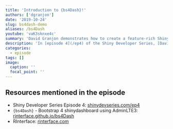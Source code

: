 ```yaml
---
title: 'Introduction to {bs4Dash}!'
authors: ['dgranjon']
date: '2019-10-24'
slug: bs4dash-demo
aliases: /bs4Dash
youtube: 'vaK3sknxe4c'
summary: 'David Granjon demonstrates how to create a feature-rich Shiny application with {bs4Dash}!'
description: 'In [episode 4](/ep4) of the Shiny Developer Series, [David Granjon](https://twitter.com/divadnojnarg) highlight key packages from the RInterface suite of Shiny user interfaces. In this screencast, David provides a comprehensive tutorial of the many features offered by [`{bs4Dash}](https://github.com/RinteRface/bs4Dash). If you ever wanted to see the magic behind creating robust dashboards, this screencast is for you!'
categories:
  - episode
tags: []
image:
  caption: ''
  focal_point: ''
---
```


## Resources mentioned in the episode

* Shiny Developer Series Episode 4: [shinydevseries.com/ep4](https://shinydevseries.com/ep4)
* `{bs4Dash}` - Bootstrap 4 shinydashboard using AdminLTE3:  [rinterface.github.io/bs4Dash](https://rinterface.github.io/bs4Dash/)
* RInterface: [rinterface.com](https://rinterface.com/)


